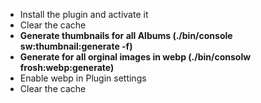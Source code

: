 * Install the plugin and activate it
* Clear the cache
* **Generate thumbnails for all Albums (./bin/console sw:thumbnail:generate -f)**
* **Generate for all orginal images in webp (./bin/consolw frosh:webp:generate)**
* Enable webp in Plugin settings
* Clear the cache
